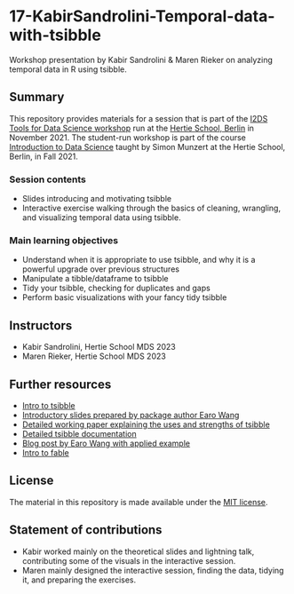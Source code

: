 # 17-KabirSandrolini-Temporal-data-with-tsibble
Workshop presentation by Kabir Sandrolini &amp; Maren Rieker on analyzing temporal data in R using tsibble.

## Summary

This repository provides materials for a session that is part of the [I2DS Tools for Data Science workshop](https://github.com/intro-to-data-science-21-workshop) run at the [Hertie School, Berlin](https://www.hertie-school.org/en/) in November 2021. The student-run workshop is part of the course [Introduction to Data Science](https://github.com/intro-to-data-science-21) taught by Simon Munzert at the Hertie School, Berlin, in Fall 2021.

### Session contents
- Slides introducing and motivating tsibble
- Interactive exercise walking through the basics of cleaning, wrangling, and visualizing temporal data using tsibble.

### Main learning objectives
- Understand when it is appropriate to use tsibble, and why it is a powerful upgrade over previous structures
- Manipulate a tibble/dataframe to tsibble
- Tidy your tsibble, checking for duplicates and gaps
- Perform basic visualizations with your fancy tidy tsibble

## Instructors

- Kabir Sandrolini, Hertie School MDS 2023
- Maren Rieker, Hertie School MDS 2023

## Further resources

- [Intro to tsibble](https://tsibble.tidyverts.org/articles/intro-tsibble.html)
- [Introductory slides prepared by package author Earo Wang](https://slides.earo.me/jsm19/#1)
- [Detailed working paper explaining the uses and strengths of tsibble](https://www.monash.edu/business/ebs/our-research/publications/ebs/wp12-2019.pdf)
- [Detailed tsibble documentation](https://cran.r-project.org/web/packages/tsibble/tsibble.pdf)
- [Blog post by Earo Wang with applied example](https://blog.earo.me/2018/12/20/reintro-tsibble/)
- [Intro to fable](https://fable.tidyverts.org)

## License

The material in this repository is made available under the [MIT license](http://opensource.org/licenses/mit-license.php).

## Statement of contributions
- Kabir worked mainly on the theoretical slides and lightning talk, contributing some of the visuals in the interactive session.
- Maren mainly designed the interactive session, finding the data, tidying it, and preparing the exercises.
